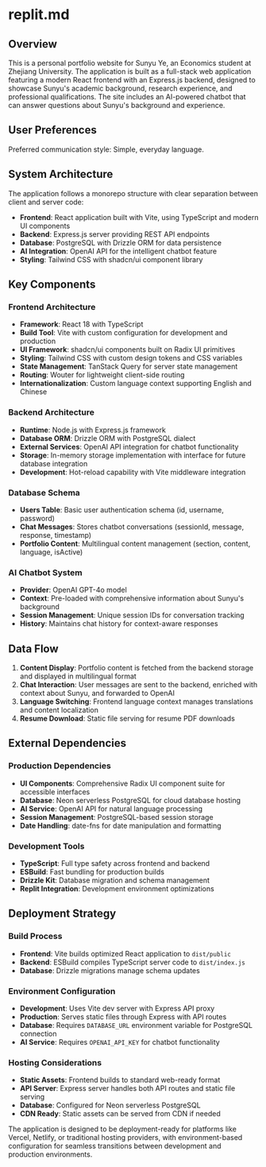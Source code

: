 # replit.md

## Overview

This is a personal portfolio website for Sunyu Ye, an Economics student at Zhejiang University. The application is built as a full-stack web application featuring a modern React frontend with an Express.js backend, designed to showcase Sunyu's academic background, research experience, and professional qualifications. The site includes an AI-powered chatbot that can answer questions about Sunyu's background and experience.

## User Preferences

Preferred communication style: Simple, everyday language.

## System Architecture

The application follows a monorepo structure with clear separation between client and server code:

- **Frontend**: React application built with Vite, using TypeScript and modern UI components
- **Backend**: Express.js server providing REST API endpoints
- **Database**: PostgreSQL with Drizzle ORM for data persistence
- **AI Integration**: OpenAI API for the intelligent chatbot feature
- **Styling**: Tailwind CSS with shadcn/ui component library

## Key Components

### Frontend Architecture
- **Framework**: React 18 with TypeScript
- **Build Tool**: Vite with custom configuration for development and production
- **UI Framework**: shadcn/ui components built on Radix UI primitives
- **Styling**: Tailwind CSS with custom design tokens and CSS variables
- **State Management**: TanStack Query for server state management
- **Routing**: Wouter for lightweight client-side routing
- **Internationalization**: Custom language context supporting English and Chinese

### Backend Architecture
- **Runtime**: Node.js with Express.js framework
- **Database ORM**: Drizzle ORM with PostgreSQL dialect
- **External Services**: OpenAI API integration for chatbot functionality
- **Storage**: In-memory storage implementation with interface for future database integration
- **Development**: Hot-reload capability with Vite middleware integration

### Database Schema
- **Users Table**: Basic user authentication schema (id, username, password)
- **Chat Messages**: Stores chatbot conversations (sessionId, message, response, timestamp)
- **Portfolio Content**: Multilingual content management (section, content, language, isActive)

### AI Chatbot System
- **Provider**: OpenAI GPT-4o model
- **Context**: Pre-loaded with comprehensive information about Sunyu's background
- **Session Management**: Unique session IDs for conversation tracking
- **History**: Maintains chat history for context-aware responses

## Data Flow

1. **Content Display**: Portfolio content is fetched from the backend storage and displayed in multilingual format
2. **Chat Interaction**: User messages are sent to the backend, enriched with context about Sunyu, and forwarded to OpenAI
3. **Language Switching**: Frontend language context manages translations and content localization
4. **Resume Download**: Static file serving for resume PDF downloads

## External Dependencies

### Production Dependencies
- **UI Components**: Comprehensive Radix UI component suite for accessible interfaces
- **Database**: Neon serverless PostgreSQL for cloud database hosting
- **AI Service**: OpenAI API for natural language processing
- **Session Management**: PostgreSQL-based session storage
- **Date Handling**: date-fns for date manipulation and formatting

### Development Tools
- **TypeScript**: Full type safety across frontend and backend
- **ESBuild**: Fast bundling for production builds
- **Drizzle Kit**: Database migration and schema management
- **Replit Integration**: Development environment optimizations

## Deployment Strategy

### Build Process
- **Frontend**: Vite builds optimized React application to `dist/public`
- **Backend**: ESBuild compiles TypeScript server code to `dist/index.js`
- **Database**: Drizzle migrations manage schema updates

### Environment Configuration
- **Development**: Uses Vite dev server with Express API proxy
- **Production**: Serves static files through Express with API routes
- **Database**: Requires `DATABASE_URL` environment variable for PostgreSQL connection
- **AI Service**: Requires `OPENAI_API_KEY` for chatbot functionality

### Hosting Considerations
- **Static Assets**: Frontend builds to standard web-ready format
- **API Server**: Express server handles both API routes and static file serving
- **Database**: Configured for Neon serverless PostgreSQL
- **CDN Ready**: Static assets can be served from CDN if needed

The application is designed to be deployment-ready for platforms like Vercel, Netlify, or traditional hosting providers, with environment-based configuration for seamless transitions between development and production environments.